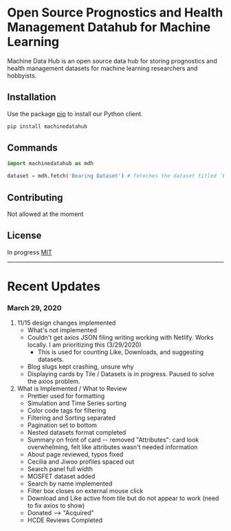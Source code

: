 # Open Source Prognostics and Health Management Datahub for Machine Learning

Machine Data Hub is an open source data hub for storing prognostics and health management datasets for machine learning researchers and hobbyists. 

## Installation

Use the package [pip](https://github.com/PHM-Data-Hub/lib/) to install our Python client. 

```bash
pip install machinedatahub
```

## Commands

```python
import machinedatahub as mdh

dataset = mdh.fetch('Bearing Dataset') # feteches the dataset titled 'Bearing Dataset' from Machinedatahub.ai

```

## Contributing
Not allowed at the moment

## License
In progress
[MIT](https://github.com/PHM-Data-Hub/)

---

# Recent Updates
### March 29, 2020
1. 11/15 design changes implemented
    * What's not implemented
    * Couldn't get axios JSON filing writing working with Netlify. Works locally. I am prioritizing this (3/29/2020)
        * This is used for counting Like, Downloads, and suggesting datasets. 
    * Blog slugs kept crashing, unsure why
    * Displaying cards by Tile / Datasets is in progress. Paused to solve the axios problem. 
2. What is Implemented / What to Review
    * Prettier used for formatting
    * Simulation and Time Series sorting
    * Color code tags for filtering
    * Filtering and Sorting separated
    * Pagination set to bottom
    * Nested datasets format completed
    * Summary on front of card -- removed "Attributes": card look overwhelming, felt like attributes wasn't needed information
    * About page reviewed, typos fixed
    * Cecilia and Jiwoo profiles spaced out
    * Search panel full width
    * MOSFET dataset added
    * Search by name implemented
    * Filter box closes on external mouse click
    * Download and Like active from tile but do not appear to work (need to fix axios to show)
    * Donated --> "Acquired"
    * HCDE Reviews Completed

